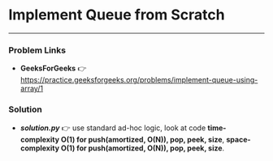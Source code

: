 # Implement Queue from Scratch

---

### Problem Links
- **__GeeksForGeeks__** :point_right: https://practice.geeksforgeeks.org/problems/implement-queue-using-array/1

### Solution
- **_solution.py_** :point_right: use standard ad-hoc logic, look at code **time-complexity O(1) for push(amortized, O(N)), pop, peek, size**, **space-complexity O(1) for push(amortized, O(N)), pop, peek, size**.
